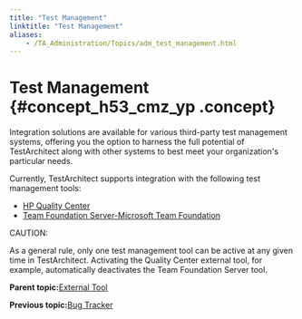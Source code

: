 ```yaml
--- 
title: "Test Management"
linktitle: "Test Management"
aliases: 
    - /TA_Administration/Topics/adm_test_management.html
---
```

# Test Management {#concept_h53_cmz_yp .concept}

Integration solutions are available for various third-party test management systems, offering you the option to harness the full potential of TestArchitect along with other systems to best meet your organization's particular needs.

Currently, TestArchitect supports integration with the following test management tools:

-   [HP Quality Center](../../TA_Help/Topics/Integration_QC_connecting_repo_to_QC_server_step_1.html)
-   [Team Foundation Server-Microsoft Team Foundation](../../TA_Help/Topics/Integration_MTM_connecting_TFS.html)

CAUTION:

As a general rule, only one test management tool can be active at any given time in TestArchitect. Activating the Quality Center external tool, for example, automatically deactivates the Team Foundation Server tool.

**Parent topic:**[External Tool](../../TA_Administration/Topics/External_tool.html)

**Previous topic:**[Bug Tracker](../../TA_Administration/Topics/adm_bug_tracker.html)

